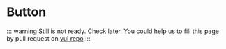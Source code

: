 # Button

::: warning
Still is not ready. Check later.
You could help us to fill this page by pull request on [vui repo](https://github.com/42-sol/vui)
:::
